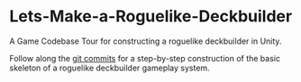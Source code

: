 # Lets-Make-a-Roguelike-Deckbuilder

A Game Codebase Tour for constructing a roguelike deckbuilder in Unity.

Follow along the [git commits](https://github.com/nucleartide/Lets-Make-a-Roguelike-Deckbuilder/commits/main) for a step-by-step construction of the basic skeleton of a roguelike deckbuilder gameplay system.
